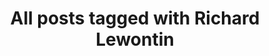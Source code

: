 ---
layout: tag
title: "All posts tagged with Richard Lewontin"
permalink: /weblog/tags/richard-lewontin/
taxonomy: Richard Lewontin
---